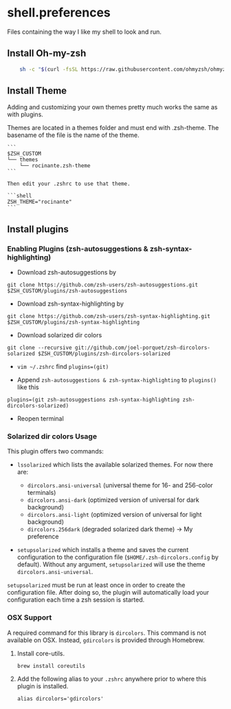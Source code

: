# shell.preferences
Files containing the way I like my shell to look and run. 

## Install Oh-my-zsh

```sh
	sh -c "$(curl -fsSL https://raw.githubusercontent.com/ohmyzsh/ohmyzsh/master/tools/install.sh)"
 ```
## Install Theme 

Adding and customizing your own themes pretty much works the same as with plugins.

Themes are located in a themes folder and must end with .zsh-theme. The basename of the file is the name of the theme.

	```
	$ZSH_CUSTOM
	└── themes
	    └── rocinante.zsh-theme
	```

	Then edit your .zshrc to use that theme.

	```shell
	ZSH_THEME="rocinante"
	```

## Install plugins 

### Enabling Plugins (zsh-autosuggestions & zsh-syntax-highlighting)
 - Download zsh-autosuggestions by
 
 `git clone https://github.com/zsh-users/zsh-autosuggestions.git $ZSH_CUSTOM/plugins/zsh-autosuggestions`
 
 - Download zsh-syntax-highlighting by
 
 `git clone https://github.com/zsh-users/zsh-syntax-highlighting.git $ZSH_CUSTOM/plugins/zsh-syntax-highlighting`
 
 - Download solarized dir colors
 
 `git clone --recursive git://github.com/joel-porquet/zsh-dircolors-solarized $ZSH_CUSTOM/plugins/zsh-dircolors-solarized`

 - `vim ~/.zshrc` find `plugins=(git)`
 
 - Append `zsh-autosuggestions & zsh-syntax-highlighting` to  `plugins()` like this 
 
 `plugins=(git zsh-autosuggestions zsh-syntax-highlighting zsh-dircolors-solarized)`
 
 - Reopen terminal


### Solarized dir colors Usage

This plugin offers two commands:

* `lssolarized` which lists the available solarized themes. For now there are:
    * `dircolors.ansi-universal` (universal theme for 16- and 256-color terminals)
    * `dircolors.ansi-dark` (optimized version of universal for dark background)
    * `dircolors.ansi-light` (optimized version of universal for light background)
    * `dircolors.256dark` (degraded solarized dark theme) -> My preference

* `setupsolarized` which installs a theme and saves the current configuration to
  the configuration file (`$HOME/.zsh-dircolors.config` by default). Without any
  argument, `setupsolarized` will use the theme `dircolors.ansi-universal`.
  
`setupsolarized` must be run at least once in order to create the configuration file. After doing so, the plugin will automatically load your configuration each time a zsh session is started.

### OSX Support
A required command for this library is `dircolors`. This command is not available on OSX. Instead, `gdircolors`
is provided through Homebrew.

1. Install core-utils.
    ```
    brew install coreutils
    ```
2. Add the following alias to your `.zshrc` anywhere prior to where this plugin is installed.
    ```
    alias dircolors='gdircolors'
    ```
